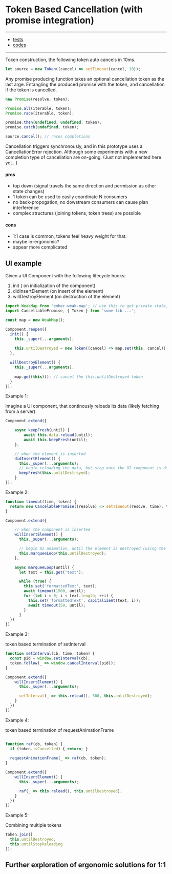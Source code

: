 # Token Based Cancellation (with promise integration)

---

* [tests](https://github.com/stefanpenner/random/blob/master/cancellation/test.js)
* [codes](https://github.com/stefanpenner/random/blob/master/cancellation/index.js)

---

Token construction, the following token auto cancels in 10ms.

```js
let source = new Token((cancel) => setTimeout(cancel, 10));
```

Any promise producing function takes an optional cancellation token as the last arge. Entangling the produced promise with the token, and cancellation if the token is cancelled.

```js
new Promise(resolve, token);

Promise.all(iterable, token);
Promise.race(iterable, token);

promise.then(undefined, undefined, token);
promise.catch(undefined, token);

source.cancel(); // races completions
```

Cancellation triggers synchronously, and in this prototype uses a CancellationError rejection. Although some experiments with a new completion type of cancellation are on-going. (Just not implemented here yet...)

#### pros

* top down (signal travels the same direction and permission as other state changes)
* 1 token can be used to easily coordinate N consumers
* no back-propogation, no dowstream consumers can cause plan interference
* complex structures (joining tokens, token trees) are possible

#### cons

* 1:1 case is common, tokens feel heavy weight for that.
* maybe in-ergonomic?
* appear more complicated

## UI example

Given a UI Component with the following lifecycle hooks:

1. init ( on initialization of the component)
2. didInsertElement (on insert of the element)
3. willDestroyElement (on destruction of the element)

```js
import WeakMap from 'ember-weak-map'; // use this to get private state, don't want the cancel leaking
import CancellablePromise, { Token } from 'some-lib-...';

const map = new WeakMap();

Component.reopen({
  init() {
    this._super(...arguments);
  
    this.untilDestroyed = new Token((cancel) => map.set(this, cancel));
  },

  willDestroyElement() {
    this._super(...arguments);
    
    map.get(this)(); // cancel the this.untilDestroyed token
  }
});

```

Example 1:

Imagine a UI component, that continously reloads its data (likely fetching from a server).

```js
Component.extend({

    async keepFresh(until) {
        await this.data.reload(until);
        await this.keepFresh(until);
    },

    // when the element is inserted
    didInsertElement() {
      this._super(...arguments);
      // begin reloading the data, but stop once the UI component is destroyed (using a token)
      keepFresh(this.untilDestroyed);
    }
});
```

Example 2:

```js
function timeout(time, token) {
  return new CancelablePromise((resolve) => setTimeout(resove, time), token);
}

Component.extend({

    // when the component is inserted
    willInsertElement() {
      this._super(...arguments);

      // begin UI animation, until the element is destroyed (using the untilDestroyed token)
      this.marqueeLoop(this.untilDestroyed);
    },

    async marqueeLoop(until) {
      let text = this.get('text');

      while (true) {
        this.set('formattedText', text);
        await timeout(1500, until);
        for (let i = 0; i < text.length; ++i) {
          this.set('formattedText', capitalizeAt(text, i));
          await timeout(50, until);
        }
      }
  })
})
```

Example 3:

token based termination of setInterval

```js
function setInterval(cb, time, token) {
  const pid = window.setInterval(cb);
  token.follow(_ => window.cancelInterval(pid));
}

Component.extend({
    willInsertElement() {
      this._super(...arguments);

      setInterval(_ => this.reload(), 500, this.untilDestroyed);
    }
  })
})
```

Example 4:

token based termination of requestAnimationFrame

```js

function raf(cb, token) {
  if (token.isCancelled) { return; }
  
  requestAnimationFrame(_ => raf(cb, token);
}

Component.extend({
    willInsertElement() {
      this._super(...arguments);

      raf(_ => this.reload(), this.untilDestroyed);
    }
  })
})
```

Example 5:

Combining multiple tokens

```js
Token.join([
  this.untilDestroyed,
  this.untilStopReloading
]);
```

## Further exploration of ergonomic solutions for 1:1
